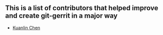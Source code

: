 ## This is a list of contributors that helped improve and create git-gerrit in a major way
- [Kuanlin Chen](https://github.com/Kuanlin-Chen)

